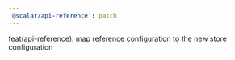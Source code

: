 ```yaml
---
'@scalar/api-reference': patch
---
```


feat(api-reference): map reference configuration to the new store configuration
